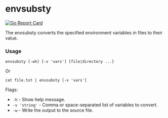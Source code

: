 # envsubsty
[![Go Report Card](https://goreportcard.com/badge/github.com/kukaryambik/envsubsty)](https://goreportcard.com/report/github.com/kukaryambik/envsubsty)

The envsubsty converts the specified environment variables in files to their value.

### Usage
```
envsubsty [-wh] [-v 'vars'] [file|directory ...]
```
Or
```
cat file.txt | envsubsty [-v 'vars']
```
Flags:
 - `-h` - Show help message.
 - `-v 'string'` - Comma or space-separated list of variables to convert.
 - `-w` - Write the output to the source file.
